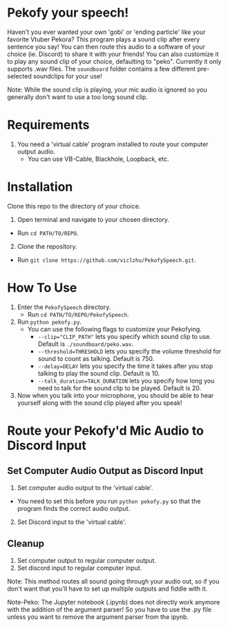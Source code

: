 # Pekofy your speech!
Haven't you ever wanted your own 'gobi' or 'ending particle' like your favorite Vtuber Pekora? This program plays a sound clip after every sentence you say! You can then route this audio to a software of your choice (ie. Discord) to share it with your friends!
You can also customize it to play any sound clip of your choice, defaulting to "peko". Currently it only supports .wav files. 
The `soundboard` folder contains a few different pre-selected soundclips for your use!

Note: While the sound clip is playing, your mic audio is ignored so you generally don't want to use a too long sound clip.

# Requirements
1. You need a 'virtual cable' program installed to route your computer output audio.
    - You can use VB-Cable, Blackhole, Loopback, etc.

# Installation
Clone this repo to the directory of your choice.
1. Open terminal and navigate to your chosen directory.
- Run `cd PATH/TO/REPO`.
2. Clone the repository.
- Run `git clone https://github.com/viclzhu/PekofySpeech.git`.

# How To Use
1. Enter the `PekofySpeech` directory.
    - Run `cd PATH/TO/REPO/PekofySpeech`.
2. Run `python pekofy.py`.
    - You can use the following flags to customize your Pekofying.
        - `--clip="CLIP_PATH"` lets you specify which sound clip to use. Default is `./soundboard/peko.wav`.
        - `--threshold=THRESHOLD` lets you specify the volume threshold for sound to count as talking. Default is 750.
        - `--delay=DELAY` lets you specify the time it takes after you stop talking to play the sound clip. Default is 10.
        - `--talk_duration=TALK_DURATION` lets you specify how long you need to talk for the sound clip to be played. Default is 20.
3. Now when you talk into your microphone, you should be able to hear yourself along with the sound clip played after you speak!

# Route your Pekofy'd Mic Audio to Discord Input
## Set Computer Audio Output as Discord Input
1. Set computer audio output to the 'virtual cable'.
- You need to set this before you run `python pekofy.py` so that the program finds the correct audio output.
2. Set Discord input to the 'virtual cable'.

## Cleanup
1. Set computer output to regular computer output.
2. Set discord input to regular computer input.

Note: This method routes all sound going through your audio out, so if you don't want that you'll have to set up multiple outputs and fiddle with it.

Note-Peko: The Jupyter notebook (.ipynb) does not directly work anymore with the addition of the argument parser! So you have to use the .py file unless you want to remove the argument parser from the ipynb.
